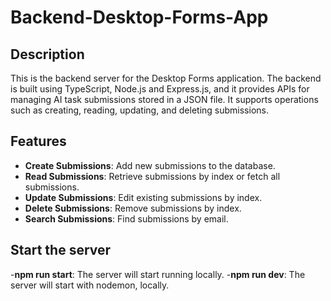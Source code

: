 # Backend-Desktop-Forms-App

## Description
This is the backend server for the  Desktop Forms application. The backend is built using TypeScript, Node.js and Express.js, and it provides APIs for managing AI task submissions stored in a JSON file. It supports operations such as creating, reading, updating, and deleting submissions.

## Features
- **Create Submissions**: Add new submissions to the database.
- **Read Submissions**: Retrieve submissions by index or fetch all submissions.
- **Update Submissions**: Edit existing submissions by index.
- **Delete Submissions**: Remove submissions by index.
- **Search Submissions**: Find submissions by email.

## Start the server
-**npm run start**: The server will start running locally.
-**npm run dev**: The server will start with nodemon, locally.


